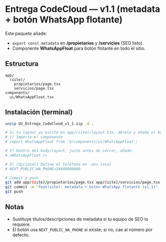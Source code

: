# Entrega CodeCloud — v1.1 (metadata + botón WhatsApp flotante)

Este paquete añade:
- `export const metadata` en **/propietarios** y **/servicios** (SEO listo).
- Componente **WhatsAppFloat** para botón flotante en todo el sitio.

## Estructura
```
app/
  (site)/
    propietarios/page.tsx
    servicios/page.tsx
components/
  ui/WhatsAppFloat.tsx
```

## Instalación (terminal)
```bash
unzip GV_Entrega_CodeCloud_v1_1.zip -d .

# Si tu layout ya existe en app/(site)/layout.tsx, ábrelo y añade el botón:
# 1) Importa el componente
# import WhatsAppFloat from '@/components/ui/WhatsAppFloat';

# 2) Dentro del body/layout, justo antes de cerrar, añade:
# <WhatsAppFloat />

# 3) (Opcional) Define el teléfono en .env.local
# NEXT_PUBLIC_WA_PHONE=34600000000

# Commit y push
git add app/(site)/propietarios/page.tsx app/(site)/servicios/page.tsx components/ui/WhatsAppFloat.tsx
git commit -m "feat(site): metadata + botón WhatsApp flotante (v1.1)"
git push
```

## Notas
- Sustituye títulos/descripciones de metadata si tu equipo de SEO lo requiere.
- El botón usa `NEXT_PUBLIC_WA_PHONE` si existe; si no, cae al número por defecto.
